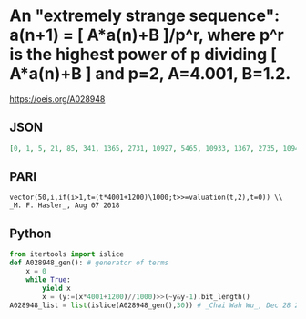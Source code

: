 # An "extremely strange sequence": a\(n\+1\) \= \[ A\*a\(n\)\+B \]/p^r, where p^r is the highest power of p dividing \[ A\*a\(n\)\+B \] and p\=2, A\=4\.001, B\=1\.2\.
https://oeis.org/A028948
## JSON
```JSON
[0, 1, 5, 21, 85, 341, 1365, 2731, 10927, 5465, 10933, 1367, 2735, 10943, 5473, 10949, 1369, 2739, 10959, 5481, 10965, 1371, 2743, 10975, 5489, 10981, 1373, 2747, 10991, 5497, 10997, 1375, 2751, 11007, 5505, 11013, 1377, 2755, 11023, 5513, 11029, 1379, 2759]
```
## PARI
```PARI
vector(50,i,if(i>1,t=(t*4001+1200)\1000;t>>=valuation(t,2),t=0)) \\ _M. F. Hasler_, Aug 07 2018
```
## Python
```Python
from itertools import islice
def A028948_gen(): # generator of terms
    x = 0
    while True:
        yield x
        x = (y:=(x*4001+1200)//1000)>>(~y&y-1).bit_length()
A028948_list = list(islice(A028948_gen(),30)) # _Chai Wah Wu_, Dec 28 2023
```
